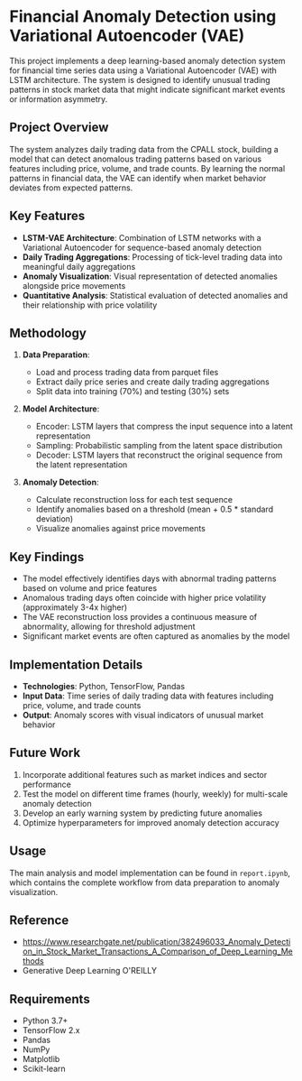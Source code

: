 # Financial Anomaly Detection using Variational Autoencoder (VAE)

This project implements a deep learning-based anomaly detection system for financial time series data using a Variational Autoencoder (VAE) with LSTM architecture. The system is designed to identify unusual trading patterns in stock market data that might indicate significant market events or information asymmetry.

## Project Overview

The system analyzes daily trading data from the CPALL stock, building a model that can detect anomalous trading patterns based on various features including price, volume, and trade counts. By learning the normal patterns in financial data, the VAE can identify when market behavior deviates from expected patterns.

## Key Features

- **LSTM-VAE Architecture**: Combination of LSTM networks with a Variational Autoencoder for sequence-based anomaly detection
- **Daily Trading Aggregations**: Processing of tick-level trading data into meaningful daily aggregations
- **Anomaly Visualization**: Visual representation of detected anomalies alongside price movements
- **Quantitative Analysis**: Statistical evaluation of detected anomalies and their relationship with price volatility

## Methodology

1. **Data Preparation**: 
   - Load and process trading data from parquet files
   - Extract daily price series and create daily trading aggregations
   - Split data into training (70%) and testing (30%) sets

2. **Model Architecture**:
   - Encoder: LSTM layers that compress the input sequence into a latent representation
   - Sampling: Probabilistic sampling from the latent space distribution
   - Decoder: LSTM layers that reconstruct the original sequence from the latent representation

3. **Anomaly Detection**:
   - Calculate reconstruction loss for each test sequence
   - Identify anomalies based on a threshold (mean + 0.5 * standard deviation)
   - Visualize anomalies against price movements

## Key Findings

- The model effectively identifies days with abnormal trading patterns based on volume and price features
- Anomalous trading days often coincide with higher price volatility (approximately 3-4x higher)
- The VAE reconstruction loss provides a continuous measure of abnormality, allowing for threshold adjustment
- Significant market events are often captured as anomalies by the model

## Implementation Details

- **Technologies**: Python, TensorFlow, Pandas
- **Input Data**: Time series of daily trading data with features including price, volume, and trade counts
- **Output**: Anomaly scores with visual indicators of unusual market behavior

## Future Work

1. Incorporate additional features such as market indices and sector performance
2. Test the model on different time frames (hourly, weekly) for multi-scale anomaly detection
3. Develop an early warning system by predicting future anomalies
4. Optimize hyperparameters for improved anomaly detection accuracy

## Usage

The main analysis and model implementation can be found in `report.ipynb`, which contains the complete workflow from data preparation to anomaly visualization.

## Reference
- https://www.researchgate.net/publication/382496033_Anomaly_Detection_in_Stock_Market_Transactions_A_Comparison_of_Deep_Learning_Methods
- Generative Deep Learning O'REILLY

## Requirements

- Python 3.7+
- TensorFlow 2.x
- Pandas
- NumPy
- Matplotlib
- Scikit-learn
